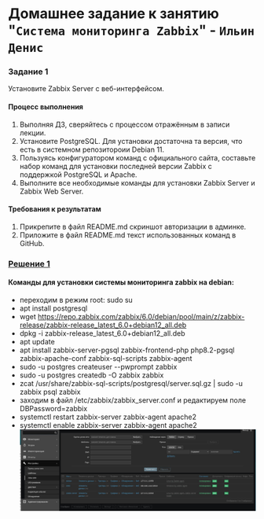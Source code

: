 # Домашнее задание к занятию "`Система мониторинга Zabbix`" - `Ильин Денис`

### Задание 1 

Установите Zabbix Server с веб-интерфейсом.

#### Процесс выполнения
1. Выполняя ДЗ, сверяйтесь с процессом отражённым в записи лекции.
2. Установите PostgreSQL. Для установки достаточна та версия, что есть в системном репозитороии Debian 11.
3. Пользуясь конфигуратором команд с официального сайта, составьте набор команд для установки последней версии Zabbix с поддержкой PostgreSQL и Apache.
4. Выполните все необходимые команды для установки Zabbix Server и Zabbix Web Server.

#### Требования к результатам 
1. Прикрепите в файл README.md скриншот авторизации в админке.
2. Приложите в файл README.md текст использованных команд в GitHub.

### <ins>Решение 1</ins> 
#### Команды для установки системы мониторинга zabbix на debian: 
- переходим в режим root: sudo su
- apt install postgresql
- wget https://repo.zabbix.com/zabbix/6.0/debian/pool/main/z/zabbix-release/zabbix-release_latest_6.0+debian12_all.deb
- dpkg -i zabbix-release_latest_6.0+debian12_all.deb
- apt update
- apt install zabbix-server-pgsql zabbix-frontend-php php8.2-pgsql zabbix-apache-conf zabbix-sql-scripts zabbix-agent
- sudo -u postgres createuser --pwprompt zabbix
- sudo -u postgres createdb -O zabbix zabbix
- zcat /usr/share/zabbix-sql-scripts/postgresql/server.sql.gz | sudo -u zabbix psql zabbix
- заходим в файл /etc/zabbix/zabbix_server.conf и редактируем поле DBPassword=zabbix
- systemctl restart zabbix-server zabbix-agent apache2
- systemctl enable zabbix-server zabbix-agent apache2
![админка zabbix](https://github.com/Delin1984/Netology-IlinDS-gitlab-hw/blob/main/img/adminka_zabbix.jpg)
